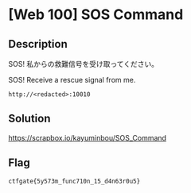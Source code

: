 # [Web 100] SOS Command

## Description
SOS! 私からの救難信号を受け取ってください。

SOS! Receive a rescue signal from me.

`http://<redacted>:10010`

## Solution
https://scrapbox.io/kayuminbou/SOS_Command

## Flag
`ctfgate{5y573m_func710n_15_d4n63r0u5}`